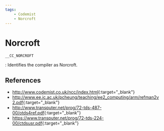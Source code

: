 ```yaml
---
tags:
    - Codemist
    - Norcroft
---
```

# Norcroft

`__CC_NORCROFT`

:   Identifies the compiler as Norcroft.

## References

- <http://www.codemist.co.uk/ncc/index.html>{:target="_blank"}
- <http://www.ee.ic.ac.uk/pcheung/teaching/ee2_computing/arm/refman2v2.pdf>{:target="_blank"}
- <http://www.transputer.net/prog/72-tds-487-00/otds4ref.pdf>{:target="_blank"}
- <https://www.transputer.net/prog/72-tds-224-00/ctdsusr.pdf>{:target="_blank"}
